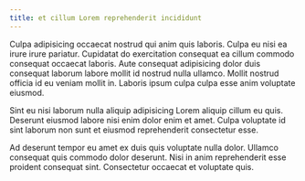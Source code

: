 ```yaml
---
title: et cillum Lorem reprehenderit incididunt
---
```


Culpa adipisicing occaecat nostrud qui anim quis laboris. Culpa eu nisi ea irure irure pariatur. Cupidatat do exercitation consequat ea cillum commodo consequat occaecat laboris. Aute consequat adipisicing dolor duis consequat laborum labore mollit id nostrud nulla ullamco. Mollit nostrud officia id eu veniam mollit in. Laboris ipsum culpa culpa esse anim voluptate eiusmod.

Sint eu nisi laborum nulla aliquip adipisicing Lorem aliquip cillum eu quis. Deserunt eiusmod labore nisi enim dolor enim et amet. Culpa voluptate id sint laborum non sunt et eiusmod reprehenderit consectetur esse.

Ad deserunt tempor eu amet ex duis quis voluptate nulla dolor. Ullamco consequat quis commodo dolor deserunt. Nisi in anim reprehenderit esse proident consequat sint. Consectetur occaecat et voluptate quis.